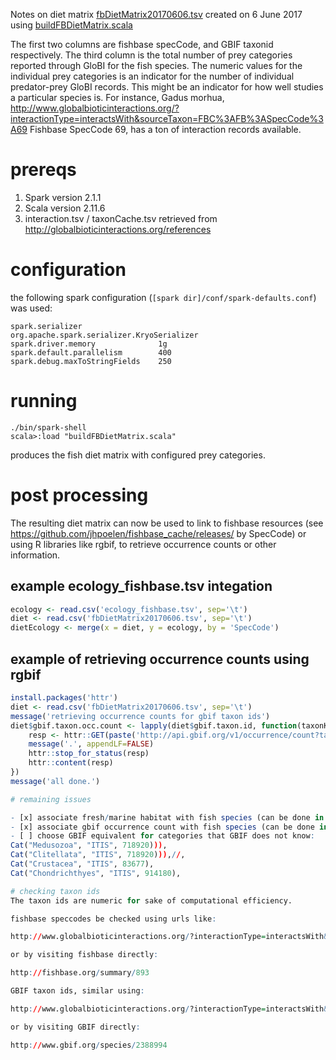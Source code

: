 Notes on diet matrix [fbDietMatrix20170606.tsv](https://gist.github.com/jhpoelen/18b5ffe083f32dd1dca360a83e34cfd3#file-fbdietmatrix20170606-tsv) created on 6 June 2017 using [buildFBDietMatrix.scala](https://gist.github.com/jhpoelen/18b5ffe083f32dd1dca360a83e34cfd3#file-buildfbdietmatrix-scala) 

The first two columns are fishbase specCode, and GBIF taxonid respectively. The third column is the total number of prey categories reported through GloBI for the fish species. The numeric values for the individual prey categories is an indicator for the number of individual predator-prey GloBI records. This might be an indicator for how well studies a particular species is. For instance, Gadus morhua, http://www.globalbioticinteractions.org/?interactionType=interactsWith&sourceTaxon=FBC%3AFB%3ASpecCode%3A69 Fishbase SpecCode 69, has a ton of interaction records available.    

# prereqs

1. Spark version 2.1.1
1. Scala version 2.11.6
1. interaction.tsv / taxonCache.tsv retrieved from http://globalbioticinteractions.org/references 

# configuration
the following spark configuration (```[spark dir]/conf/spark-defaults.conf```) was used:
```
spark.serializer                 org.apache.spark.serializer.KryoSerializer
spark.driver.memory              1g
spark.default.parallelism        400
spark.debug.maxToStringFields    250
```

# running

```
./bin/spark-shell
scala>:load "buildFBDietMatrix.scala"
```
produces the fish diet matrix with configured prey categories.

# post processing

The resulting diet matrix can now be used to link to fishbase resources (see https://github.com/jhpoelen/fishbase_cache/releases/ by SpecCode) or using R libraries like rgbif, to retrieve occurrence counts or other information.

## example ecology_fishbase.tsv integation

```R
ecology <- read.csv('ecology_fishbase.tsv', sep='\t')
diet <- read.csv('fbDietMatrix20170606.tsv', sep='\t')
dietEcology <- merge(x = diet, y = ecology, by = 'SpecCode')
```

## example of retrieving occurrence counts using rgbif

```R
install.packages('httr')
diet <- read.csv('fbDietMatrix20170606.tsv', sep='\t')
message('retrieving occurrence counts for gbif taxon ids')
diet$gbif.taxon.occ.count <- lapply(diet$gbif.taxon.id, function(taxonKey) {
	resp <- httr::GET(paste('http://api.gbif.org/v1/occurrence/count?taxonKey=',taxonKey, sep=""))
	message('.', appendLF=FALSE)
	httr::stop_for_status(resp)
	httr::content(resp)
})
message('all done.')

# remaining issues

- [x] associate fresh/marine habitat with fish species (can be done in R, example provided)
- [x] associate gbif occurrence count with fish species (can be done in R, example provided)
- [ ] choose GBIF equivalent for categories that GBIF does not know:
Cat("Medusozoa", "ITIS", 718920))),
Cat("Clitellata", "ITIS", 718920))),//,
Cat("Crustacea", "ITIS", 83677),
Cat("Chondrichthyes", "ITIS", 914180),

# checking taxon ids
The taxon ids are numeric for sake of computational efficiency.

fishbase speccodes be checked using urls like:

http://www.globalbioticinteractions.org/?interactionType=interactsWith&sourceTaxon=FBC%3AFB%3ASpecCode%3A893

or by visiting fishbase directly:

http://fishbase.org/summary/893

GBIF taxon ids, similar using:

http://www.globalbioticinteractions.org/?interactionType=interactsWith&sourceTaxon=GBIF%3A2388994

or by visiting GBIF directly:

http://www.gbif.org/species/2388994


